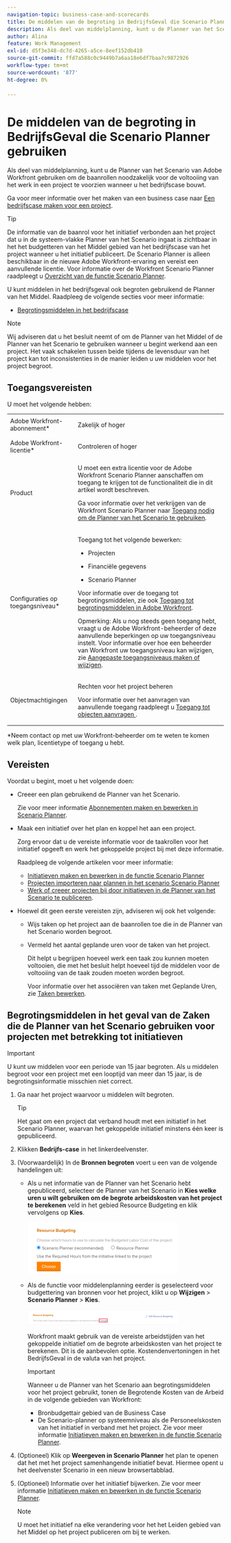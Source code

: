 ```yaml
---
navigation-topic: business-case-and-scorecards
title: De middelen van de begroting in BedrijfsGeval die Scenario Planner gebruiken
description: Als deel van middelplanning, kunt u de Planner van het Scenario van Adobe Workfront gebruiken om de baanrollen noodzakelijk voor de voltooiing van het werk in een project te voorzien wanneer u het bedrijfscase bouwt.
author: Alina
feature: Work Management
exl-id: d5f3e348-dc7d-4265-a5ce-8eef152db410
source-git-commit: ffd7a588c0c9449b7a6aa18e6df7baa7c9872926
workflow-type: tm+mt
source-wordcount: '877'
ht-degree: 0%

---
```


# De middelen van de begroting in BedrijfsGeval die Scenario Planner gebruiken

Als deel van middelplanning, kunt u de Planner van het Scenario van Adobe Workfront gebruiken om de baanrollen noodzakelijk voor de voltooiing van het werk in een project te voorzien wanneer u het bedrijfscase bouwt.

Ga voor meer informatie over het maken van een business case naar [Een bedrijfscase maken voor een project](../../../manage-work/projects/define-a-business-case/create-business-case.md).

>[!TIP]
>
>De informatie van de baanrol voor het initiatief verbonden aan het project dat u in de systeem-vlakke Planner van het Scenario ingaat is zichtbaar in het het budgetteren van het Middel gebied van het bedrijfscase van het project wanneer u het initiatief publiceert. De Scenario Planner is alleen beschikbaar in de nieuwe Adobe Workfront-ervaring en vereist een aanvullende licentie. Voor informatie over de Workfront Scenario Planner raadpleegt u [Overzicht van de functie Scenario Planner](../../../scenario-planner/scenario-planner-overview.md).

U kunt middelen in het bedrijfsgeval ook begroten gebruikend de Planner van het Middel. Raadpleeg de volgende secties voor meer informatie:

* [Begrotingsmiddelen in het bedrijfscase](../../../manage-work/projects/define-a-business-case/budget-resources-in-business-case.md)

<!--* [Budget resources by project in the Resource Planner](../../../resource-mgmt/resource-planning/budget-by-project-resource-planner-d.md)-->

>[!NOTE]
>
>Wij adviseren dat u het besluit neemt of om de Planner van het Middel of de Planner van het Scenario te gebruiken wanneer u begint werkend aan een project. Het vaak schakelen tussen beide tijdens de levensduur van het project kan tot inconsistenties in de manier leiden u uw middelen voor het project begroot.

## Toegangsvereisten

U moet het volgende hebben:

<table style="table-layout:auto"> 
 <col> 
 </col> 
 <col> 
 </col> 
 <tbody> 
  <tr> 
   <td role="rowheader">Adobe Workfront-abonnement*</td> 
   <td> <p>Zakelijk of hoger</p> </td> 
  </tr> 
  <tr> 
   <td role="rowheader">Adobe Workfront-licentie*</td> 
   <td> <p>Controleren of hoger</p> </td> 
  </tr> 
  <tr> 
   <td role="rowheader">Product</td> 
   <td> <p>U moet een extra licentie voor de Adobe Workfront Scenario Planner aanschaffen om toegang te krijgen tot de functionaliteit die in dit artikel wordt beschreven.</p> <p>Ga voor informatie over het verkrijgen van de Workfront Scenario Planner naar <a href="../../../scenario-planner/access-needed-to-use-sp.md" class="MCXref xref">Toegang nodig om de Planner van het Scenario te gebruiken</a>. </p> </td> 
  </tr> 
  <tr> 
   <td role="rowheader">Configuraties op toegangsniveau*</td> 
   <td> <p>Toegang tot het volgende bewerken: </p> 
    <ul> 
     <li> <p>Projecten</p> </li> 
     <li> <p>Financiële gegevens</p> </li> 
     <li> <p>Scenario Planner </p> </li> 
    </ul> <p>Voor informatie over de toegang tot begrotingsmiddelen, zie ook <a href="../../../resource-mgmt/resource-planning/access-needed-to-budget-resources.md" class="MCXref xref">Toegang tot begrotingsmiddelen in Adobe Workfront</a>.</p> <p>Opmerking: Als u nog steeds geen toegang hebt, vraagt u de Adobe Workfront-beheerder of deze aanvullende beperkingen op uw toegangsniveau instelt. Voor informatie over hoe een beheerder van Workfront uw toegangsniveau kan wijzigen, zie <a href="../../../administration-and-setup/add-users/configure-and-grant-access/create-modify-access-levels.md" class="MCXref xref">Aangepaste toegangsniveaus maken of wijzigen</a>.</p> </td> 
  </tr> 
  <tr> 
   <td role="rowheader">Objectmachtigingen</td> 
   <td> <p>Rechten voor het project beheren</p> <p>Voor informatie over het aanvragen van aanvullende toegang raadpleegt u <a href="../../../workfront-basics/grant-and-request-access-to-objects/request-access.md" class="MCXref xref">Toegang tot objecten aanvragen </a>.</p> </td> 
  </tr> 
 </tbody> 
</table>

&#42;Neem contact op met uw Workfront-beheerder om te weten te komen welk plan, licentietype of toegang u hebt.

## Vereisten

Voordat u begint, moet u het volgende doen:

* Creeer een plan gebruikend de Planner van het Scenario.

   Zie voor meer informatie [Abonnementen maken en bewerken in Scenario Planner](../../../scenario-planner/create-and-edit-plans.md).

* Maak een initiatief over het plan en koppel het aan een project.

   Zorg ervoor dat u de vereiste informatie voor de taakrollen voor het initiatief opgeeft en werk het gekoppelde project bij met deze informatie.

   Raadpleeg de volgende artikelen voor meer informatie:

   * [Initiatieven maken en bewerken in de functie Scenario Planner](../../../scenario-planner/create-and-edit-initiatives.md)
   * [Projecten importeren naar plannen in het scenario Scenario Planner](../../../scenario-planner/import-projects-to-plans.md)
   * [Werk of creeer projecten bij door initiatieven in de Planner van het Scenario te publiceren](../../../scenario-planner/publish-scenarios-update-projects.md).

* Hoewel dit geen eerste vereisten zijn, adviseren wij ook het volgende:

   * Wijs taken op het project aan de baanrollen toe die in de Planner van het Scenario worden begroot.
   * Vermeld het aantal geplande uren voor de taken van het project.

      Dit helpt u begrijpen hoeveel werk een taak zou kunnen moeten voltooien, die met het besluit helpt hoeveel tijd de middelen voor de voltooiing van de taak zouden moeten worden begroot.

      Voor informatie over het associëren van taken met Geplande Uren, zie [Taken bewerken](../../../manage-work/tasks/manage-tasks/edit-tasks.md).

## Begrotingsmiddelen in het geval van de Zaken die de Planner van het Scenario gebruiken voor projecten met betrekking tot initiatieven

>[!IMPORTANT]
U kunt uw middelen voor een periode van 15 jaar begroten. Als u middelen begroot voor een project met een looptijd van meer dan 15 jaar, is de begrotingsinformatie misschien niet correct.
<!--
><MadCap:conditionalText data-mc-conditions="QuicksilverOrClassic.Draft mode">>
>(is this still accurate for the Scenario Planner?)>
></MadCap:conditionalText>>
>-->


1. Ga naar het project waarvoor u middelen wilt begroten.

   >[!TIP]
   Het gaat om een project dat verband houdt met een initiatief in het Scenario Planner, waarvan het gekoppelde initiatief minstens één keer is gepubliceerd.

1. Klikken **Bedrijfs-case** in het linkerdeelvenster.
1. (Voorwaardelijk) In de **Bronnen begroten** voert u een van de volgende handelingen uit:

   * Als u net informatie van de Planner van het Scenario hebt gepubliceerd, selecteer de Planner van het Scenario in **Kies welke uren u wilt gebruiken om de begrote arbeidskosten van het project te berekenen** veld in het gebied Resource Budgeting en klik vervolgens op **Kies**.

      ![](assets/business-case-sp-selected-with-choose-button-350x121.png)

   * Als de functie voor middelenplanning eerder is geselecteerd voor budgettering van bronnen voor het project, klikt u op **Wijzigen** > **Scenario Planner** > **Kies**.

      ![](assets/business-case-rp-selected-change-option-to-switch-to-sp-highlighted-350x37.png)

      Workfront maakt gebruik van de vereiste arbeidstijden van het gekoppelde initiatief om de begrote arbeidskosten van het project te berekenen. Dit is de aanbevolen optie. Kostendenvertoningen in het BedrijfsGeval in de valuta van het project.

      >[!IMPORTANT]
      Wanneer u de Planner van het Scenario aan begrotingsmiddelen voor het project gebruikt, tonen de Begrotende Kosten van de Arbeid in de volgende gebieden van Workfront:
      * Bronbudgettair gebied van de Business Case
      * De Scenario-planner op systeemniveau als de Personeelskosten van het initiatief in verband met het project. Zie voor meer informatie [Initiatieven maken en bewerken in de functie Scenario Planner](../../../scenario-planner/create-and-edit-initiatives.md).


1. (Optioneel) Klik op **Weergeven in Scenario Planner** het plan te openen dat het met het project samenhangende initiatief bevat. Hiermee opent u het deelvenster Scenario in een nieuw browsertabblad.
1. (Optioneel) Informatie over het initiatief bijwerken. Zie voor meer informatie [Initiatieven maken en bewerken in de functie Scenario Planner](../../../scenario-planner/create-and-edit-initiatives.md).

   >[!NOTE]
   U moet het initiatief na elke verandering voor het het Leiden gebied van het Middel op het project publiceren om bij te werken.
